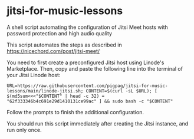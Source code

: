 # jitsi-for-music-lessons
A shell script automating the configuration of Jitsi Meet hosts with password protection and high audio quality

This script automates the steps as described in https://nicechord.com/post/jitsi-meet/

You need to first create a preconfigured Jitsi host using Linode's Marketplace.  Then, copy and paste the following line into the terminal of your Jitsi Linode host:
```
URL=https://raw.githubusercontent.com/pigpag/jitsi-for-music-lessons/main/linode-jitsi.sh; CONTENT=$(curl -sL $URL); [ $(md5sum<<<"$CONTENT" | head -c 32) = "62f333346b4c691e29d1410131ce99ac" ] && sudo bash -c "$CONTENT"
```

Follow the prompts to finish the additional configuration.

You should run this script immediately after creating the Jitsi instance, and run only once.
